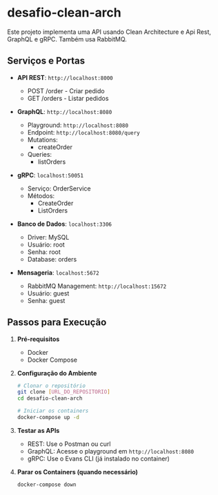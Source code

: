 # desafio-clean-arch

Este projeto implementa uma API usando Clean Architecture e Api Rest, GraphQL e gRPC. Também usa RabbitMQ.

## Serviços e Portas

- **API REST**: `http://localhost:8000`
  - POST /order - Criar pedido
  - GET /orders - Listar pedidos

- **GraphQL**: `http://localhost:8080`
  - Playground: `http://localhost:8080`
  - Endpoint: `http://localhost:8080/query`
  - Mutations:
    - createOrder
  - Queries:
    - listOrders

- **gRPC**: `localhost:50051`
  - Serviço: OrderService
  - Métodos:
    - CreateOrder
    - ListOrders

- **Banco de Dados**: `localhost:3306`
  - Driver: MySQL
  - Usuário: root
  - Senha: root
  - Database: orders

- **Mensageria**: `localhost:5672`
  - RabbitMQ Management: `http://localhost:15672`
  - Usuário: guest
  - Senha: guest

## Passos para Execução

1. **Pré-requisitos**
   - Docker
   - Docker Compose

2. **Configuração do Ambiente**
   ```bash
   # Clonar o repositório
   git clone [URL_DO_REPOSITORIO]
   cd desafio-clean-arch

   # Iniciar os containers
   docker-compose up -d
   ```

3. **Testar as APIs**
   - REST: Use o Postman ou curl
   - GraphQL: Acesse o playground em `http://localhost:8080`
   - gRPC: Use o Evans CLI (já instalado no container)

4. **Parar os Containers (quando necessário)**
   ```bash
   docker-compose down
   ```